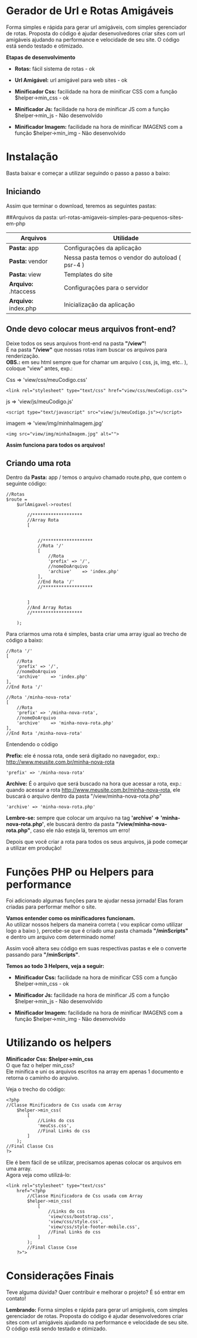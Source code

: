 # Gerador de Url e Rotas Amigáveis 
Forma simples e rápida para gerar url amigáveis, com simples gerenciador de rotas.
Proposta do código é ajudar desenvolvedores criar sites com url amigáveis ajudando na performance e velocidade de seu site.
O código está sendo testado e otimizado. 
 
**Etapas de desenvolvimento**
* **Rotas:** fácil sistema de rotas - ok
* **Url Amigável:** url amigável para web sites - ok
* **Minificador Css:** facilidade na hora de minificar CSS com a função $helper->min_css - ok  
 
* **Minificador Js:** facilidade na hora de minificar JS com a função $helper->min_js - Não desenvolvido  
* **Minificador Imagem:** facilidade na hora de minificar IMAGENS com a função $helper->min_img - Não desenvolvido
 
# Instalação
Basta baixar e começar a utilizar seguindo o passo a passo a baixo:
 
## Iniciando
Assim que terminar o download, teremos as seguintes pastas:
 
##Arquivos da pasta: url-rotas-amigaveis-simples-para-pequenos-sites-em-php
 
| Arquivos  					| Utilidade 										|
| ------------- 				| ----------- |
| <b>Pasta:</b> app 			| Configurações da aplicação 						|
| <b>Pasta:</b> vendor 			| Nessa pasta temos o vendor do autoload ( psr-4 ) 	|
| <b>Pasta:</b> view 			| Templates do site 								|
| <b>Arquivo:</b> .htaccess 	| Configurações para o servidor 					|
| <b>Arquivo:</b> index.php 	| Inicialização da aplicação 						|
 
 
## Onde devo colocar meus arquivos front-end?
Deixe todos os seus arquivos front-end na pasta <b>"/view"</b>!<br>
É na pasta <b>"/view"</b> que nossas rotas iram buscar os arquivos para renderização.<br>
<b>OBS.:</b> em seu html sempre que for chamar um arquivo ( css, js, img, etc.. ), coloque "view" antes, exp.:
 
Css => 'view/css/meuCodigo.css'
```
<link rel="stylesheet" type="text/css" href="view/css/meuCodigo.css">
```
 
js => 'view/js/meuCodigo.js'
```
<script type="text/javascript" src="view/js/meuCodigo.js"></script>
```
 
imagem => 'view/img/minhaImagem.jpg'
```
<img src="view/img/minhaImagem.jpg" alt="">
```
<b>Assim funciona para todos os arquivos!</b>
 
## Criando uma rota
Dentro da <b>Pasta:</b> app / temos o arquivo chamado route.php, que contem o seguinte código:
 
```
//Rotas
$route = 
	$urlAmigavel->routes(
 
		//*******************
		//Array Rota
		[
		
		
			//*******************
			//Rota '/'
			[
				//Rota
				'prefix' => '/', 
				//nomeDoArquivo
				'archive'    => 'index.php'
			],
			//End Rota '/'
			//*******************
		
 
		]
		//And Array Rotas
		//*******************
	
	);
```
 
Para criarmos uma rota é simples, basta criar uma array igual ao trecho de código a baixo:
 
```
//Rota '/'
[
	//Rota
	'prefix' => '/', 
	//nomeDoArquivo
	'archive'    => 'index.php'
],
//End Rota '/'
 
//Rota '/minha-nova-rota'
[
	//Rota
	'prefix' => '/minha-nova-rota', 
	//nomeDoArquivo
	'archive'    => 'minha-nova-rota.php'
],
//End Rota '/minha-nova-rota'
```
 
Entendendo o código
 
<b>Prefix:</b> ele é nossa rota, onde será digitado no navegador, exp.: http://www.meusite.com.br/minha-nova-rota
```
'prefix' => '/minha-nova-rota'
```
 
<b>Archive:</b> É o arquivo que será buscado na hora que acessar a rota, 
exp.: quando acessar a rota http://www.meusite.com.br/minha-nova-rota, ele  buscará o arquivo dentro da pasta "/view/minha-nova-rota.php"
```
'archive' => 'minha-nova-rota.php'
```
<b>Lembre-se:</b> sempre que colocar um arquivo na tag <b>'archive' => 'minha-nova-rota.php'</b>, ele buscará dentro da pasta <b>"/view/minha-nova-rota.php"</b>, caso ele não esteja lá, teremos um erro!
 
Depois que você criar a rota para todos os seus arquivos, já pode começar a utilizar em produção!
 
# Funções PHP ou Helpers para performance
Foi adicionado algumas funções para te ajudar nessa jornada!
Elas foram criadas para performar melhor o site.
 
<b>Vamos entender como os minificadores funcionam.</b><br>
Ao utilizar nossos helpers da maneira correta ( vou explicar como utilizar logo a baixo ),
percebe-se que é criado uma pasta chamada <b>"/minScripts"</b> e dentro um arquivo com determinado nome!
 
Assim você altera seu código em suas respectivas pastas e ele o converte passando para <b>"/minScripts"</b>.
 
**Temos ao todo 3 Helpers, veja a seguir:**
* **Minificador Css:** facilidade na hora de minificar CSS com a função $helper->min_css - ok  
 
* **Minificador Js:** facilidade na hora de minificar JS com a função $helper->min_js - Não desenvolvido  
* **Minificador Imagem:** facilidade na hora de minificar IMAGENS com a função $helper->min_img - Não desenvolvido
 
# Utilizando os helpers
<b>Minificador Css: $helper->min_css</b><br>
O que faz o helper min_css?<br>
Ele minifica e uni os arquivos escritos na array em apenas 1 documento e retorna o caminho do arquivo.<br>
 
Veja o trecho do código:
```
<?php 
//Classe Minificadora de Css usada com Array 
	$helper->min_css(
		[
			//Links do css
			'meuCss.css',
			//Final Links do css
		]
	);
//Final Classe Css
?>
```
 
Ele é bem fácil de se utilizar, precisamos apenas colocar os arquivos em uma array.<br>
Agora veja como utilizá-lo:
 
```
<link rel="stylesheet" type="text/css" 
	href="<?php 
		//Classe Minificadora de Css usada com Array 
		$helper->min_css(
			[
				//Links do css
				'view/css/bootstrap.css',
				'view/css/style.css',
				'view/css/style-footer-mobile.css',
				//Final Links do css
			]
		);
		//Final Classe Csse
	?>">
```
 
# Considerações Finais
Teve alguma dúvida? Quer contribuir e melhorar o projeto?
É só entrar em contato!
 
<b>Lembrando:</b>
Forma simples e rápida para gerar url amigáveis, com simples gerenciador de rotas.
Proposta do código é ajudar desenvolvedores criar sites com url amigáveis ajudando na performance e velocidade de seu site.
O código está sendo testado e otimizado. 
 